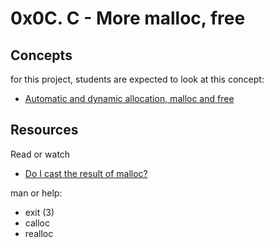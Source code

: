 # 0x0C. C - More malloc, free

## Concepts
for this project, students are expected to look at this concept:
* [Automatic and dynamic allocation, malloc and free](https://intranet.hbtn.io/concepts/62)

## Resources
Read or watch
* [Do I cast the result of malloc?](https://stackoverflow.com/questions/605845/do-i-cast-the-result-of-malloc)

man or help:
- exit (3)
- calloc
- realloc

